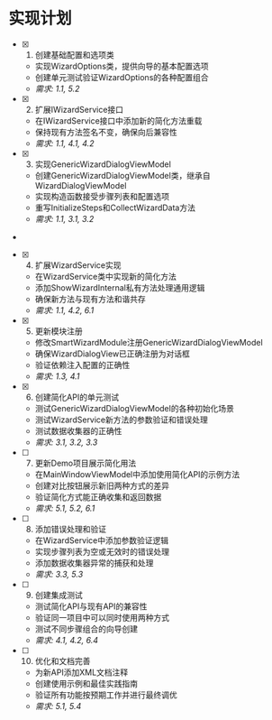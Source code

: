 # 实现计划

- [x] 1. 创建基础配置和选项类




  - 实现WizardOptions类，提供向导的基本配置选项
  - 创建单元测试验证WizardOptions的各种配置组合
  - _需求: 1.1, 5.2_

- [x] 2. 扩展IWizardService接口




  - 在IWizardService接口中添加新的简化方法重载
  - 保持现有方法签名不变，确保向后兼容性
  - _需求: 1.1, 4.1, 4.2_

- [x] 3. 实现GenericWizardDialogViewModel




  - 创建GenericWizardDialogViewModel类，继承自WizardDialogViewModel
  - 实现构造函数接受步骤列表和配置选项
  - 重写InitializeSteps和CollectWizardData方法
  - _需求: 1.1, 3.1, 3.2_
-

- [x] 4. 扩展WizardService实现




  - 在WizardService类中实现新的简化方法
  - 添加ShowWizardInternal私有方法处理通用逻辑
  - 确保新方法与现有方法和谐共存
  - _需求: 1.1, 4.2, 6.1_

- [x] 5. 更新模块注册





  - 修改SmartWizardModule注册GenericWizardDialogViewModel
  - 确保WizardDialogView已正确注册为对话框
  - 验证依赖注入配置的正确性
  - _需求: 1.3, 4.1_

- [x] 6. 创建简化API的单元测试




  - 测试GenericWizardDialogViewModel的各种初始化场景
  - 测试WizardService新方法的参数验证和错误处理
  - 测试数据收集器的正确性
  - _需求: 3.1, 3.2, 3.3_

- [ ] 7. 更新Demo项目展示简化用法




  - 在MainWindowViewModel中添加使用简化API的示例方法
  - 创建对比按钮展示新旧两种方式的差异
  - 验证简化方式能正确收集和返回数据
  - _需求: 5.1, 5.2, 6.1_

- [ ] 8. 添加错误处理和验证
  - 在WizardService中添加参数验证逻辑
  - 实现步骤列表为空或无效时的错误处理
  - 添加数据收集器异常的捕获和处理
  - _需求: 3.3, 5.3_

- [ ] 9. 创建集成测试
  - 测试简化API与现有API的兼容性
  - 验证同一项目中可以同时使用两种方式
  - 测试不同步骤组合的向导创建
  - _需求: 4.1, 4.2, 6.4_

- [ ] 10. 优化和文档完善
  - 为新API添加XML文档注释
  - 创建使用示例和最佳实践指南
  - 验证所有功能按预期工作并进行最终调优
  - _需求: 5.1, 5.4_